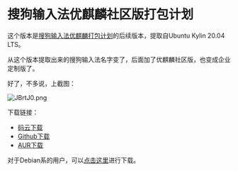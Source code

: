# 搜狗输入法优麒麟社区版打包计划
这个版本是[搜狗输入法优麒麟打包计划](https://gitee.com/laomocode/fcitx-sogoupinyin)的后续版本，提取自Ubuntu Kylin 20.04 LTS。

从这个版本提取出来的搜狗输入法名字变了，后面加了优麒麟社区版，也变成企业定制版了。

好了，不多说，上截图：

![JBrtJ0.png](https://s1.ax1x.com/2020/04/24/JBrtJ0.png)

下载链接：
- [码云下载](https://gitee.com/laomocode/fcitx-sogouimebs/releases)
- [Github下载](https://github.com/laomocode/fcitx-sogouimebs/releases)
- [AUR下载](https://aur.archlinux.org/packages/fcitx-sogouimebs/)

对于Debian系的用户，可以[点击这里](http://archive.ubuntukylin.com/ukui/pool/main/s/sogouimebs/sogouimebs_2.0.0.38+0428.1_amd64.deb)进行下载。
